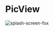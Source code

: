 # PicView

![splash-screen-fox](https://github.com/gabrielbmmaia/PicView/assets/109977155/424cd38f-bad8-4071-b297-0a1d706298b2)
